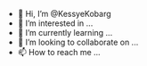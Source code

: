 - 👋 Hi, I’m @KessyeKobarg
- 👀 I’m interested in ...
- 🌱 I’m currently learning ...
- 💞️ I’m looking to collaborate on ...
- 📫 How to reach me ...

<!---
KessyeKobarg/KessyeKobarg is a ✨ special ✨ repository because its `README.md` (this file) appears on your GitHub profile.
You can click the Preview link to take a look at your changes.
--->
